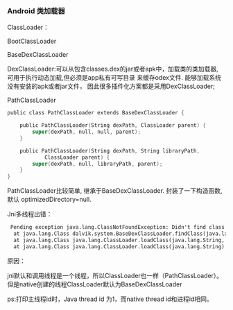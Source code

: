 ### Android 类加载器

ClassLoader：

BootClassLoader

BaseDexClassLoader

DexClassLoader:可以从包含classes.dex的jar或者apk中，加载类的类加载器, 可用于执行动态加载,但必须是app私有可写目录
来缓存odex文件. 能够加载系统没有安装的apk或者jar文件， 因此很多插件化方案都是采用DexClassLoader;

PathClassLoader
```objectivec
public class PathClassLoader extends BaseDexClassLoader {

    public PathClassLoader(String dexPath, ClassLoader parent) {
        super(dexPath, null, null, parent);
    }

    public PathClassLoader(String dexPath, String libraryPath,
            ClassLoader parent) {
        super(dexPath, null, libraryPath, parent);
    }
}
```
PathClassLoader比较简单, 继承于BaseDexClassLoader. 封装了一下构造函数, 默认 optimizedDirectory=null.

Jni多线程出错：
```xml
 Pending exception java.lang.ClassNotFoundException: Didn't find class "com.**.**.SDKStatus" on path: DexPathList[[directory "."],nativeLibraryDirectories=[/vendor/lib64, /system/lib64]]
  at java.lang.Class dalvik.system.BaseDexClassLoader.findClass(java.lang.String) (BaseDexClassLoader.java:56)
  at java.lang.Class java.lang.ClassLoader.loadClass(java.lang.String, boolean) (ClassLoader.java:511)
  at java.lang.Class java.lang.ClassLoader.loadClass(java.lang.String) (ClassLoader.java:469)
```

原因：

jni默认和调用线程是一个线程，所以ClassLoader也一样（PathClassLoader）。但是native创建的线程ClassLoader默认为BaseDexClassLoader

ps:打印主线程id时，Java thread id 为1，而native thread id和进程id相同。